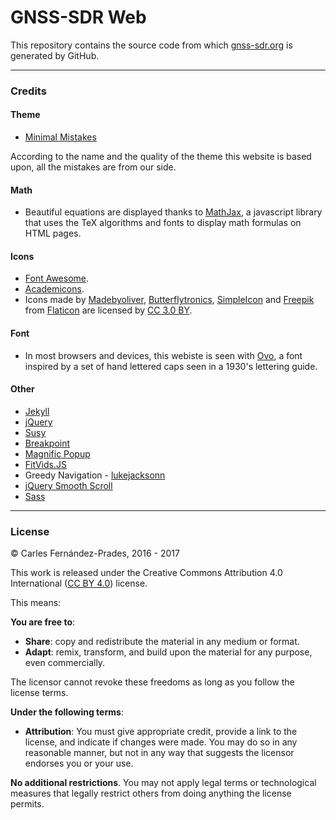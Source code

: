# GNSS-SDR Web

This repository contains the source code from which [gnss-sdr.org](http://gnss-sdr.org) is generated by GitHub.

---

### Credits

#### Theme

- [Minimal Mistakes](https://mmistakes.github.io/minimal-mistakes/)

According to the name and the quality of the theme this website is based upon, all the mistakes are from our side.


#### Math

- Beautiful equations are displayed thanks to [MathJax](https://www.mathjax.org/), a javascript library that uses the TeX algorithms and fonts to display math formulas on HTML pages.

#### Icons

- [Font Awesome](http://fortawesome.github.io/Font-Awesome/).
- [Academicons](https://jpswalsh.github.io/academicons/).
- Icons made by [Madebyoliver](http://www.flaticon.com/authors/madebyoliver), [Butterflytronics](https://www.flaticon.com/authors/butterflytronics), [SimpleIcon](https://www.flaticon.com/authors/simpleicon) and [Freepik](https://www.freepik.com) from [Flaticon](https://www.flaticon.com) are licensed by [CC 3.0 BY](http://creativecommons.org/licenses/by/3.0/).


#### Font

- In most browsers and devices, this webiste is seen with [Ovo](https://fonts.google.com/specimen/Ovo?query=ovo), a font inspired by a set of hand lettered caps seen in a 1930's lettering guide.


#### Other

- [Jekyll](https://jekyllrb.com/)
- [jQuery](http://jquery.com/)
- [Susy](http://susy.oddbird.net/)
- [Breakpoint](http://breakpoint-sass.com/)
- [Magnific Popup](http://dimsemenov.com/plugins/magnific-popup/)
- [FitVids.JS](http://fitvidsjs.com/)
- Greedy Navigation - [lukejacksonn](http://codepen.io/lukejacksonn/pen/PwmwWV)
- [jQuery Smooth Scroll](https://github.com/kswedberg/jquery-smooth-scroll)
- [Sass](http://sass-lang.com/)

---


### License

&copy; Carles Fern&aacute;ndez-Prades, 2016 - 2017

This work is released under the Creative Commons Attribution 4.0 International ([CC BY 4.0](https://creativecommons.org/licenses/by/4.0/legalcode)) license.

This means:

**You are free to**:
* **Share**: copy and redistribute the material in any medium or format.
* **Adapt**: remix, transform, and build upon the material for any purpose, even commercially.

The licensor cannot revoke these freedoms as long as you follow the license terms.


**Under the following terms**:
* **Attribution**: You must give appropriate credit, provide a link to the license, and indicate if changes were made. You may do so in any reasonable manner, but not in any way that suggests the licensor endorses you or your use.


**No additional restrictions**. You may not apply legal terms or technological measures that legally restrict others from doing anything the license permits.
